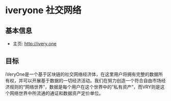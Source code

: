 # iveryone 社交网络

## 基本信息
- 主页: http://ivery.one

<!-- TODO: 补充信息 -->

## 目标
iVeryOne是一个基于区块链的社交网络经济体，在这里用户将拥有完整的数据所有权，并可以开展基于数据的一切经济活动。我们在努力创造一个符合自由市场经济规则的“网络世界”，数据是每个用户在这个世界中的“私有资产”，而VRY则是这个网络世界中所流通的通证和数据资产定价单位。

